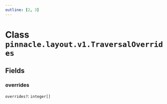 ```yaml
---
outline: [2, 3]
---
```


# Class `pinnacle.layout.v1.TraversalOverrides`




## Fields

### overrides <Badge type="danger" text="nullable" />

`overrides?`: <code>integer[]</code>




